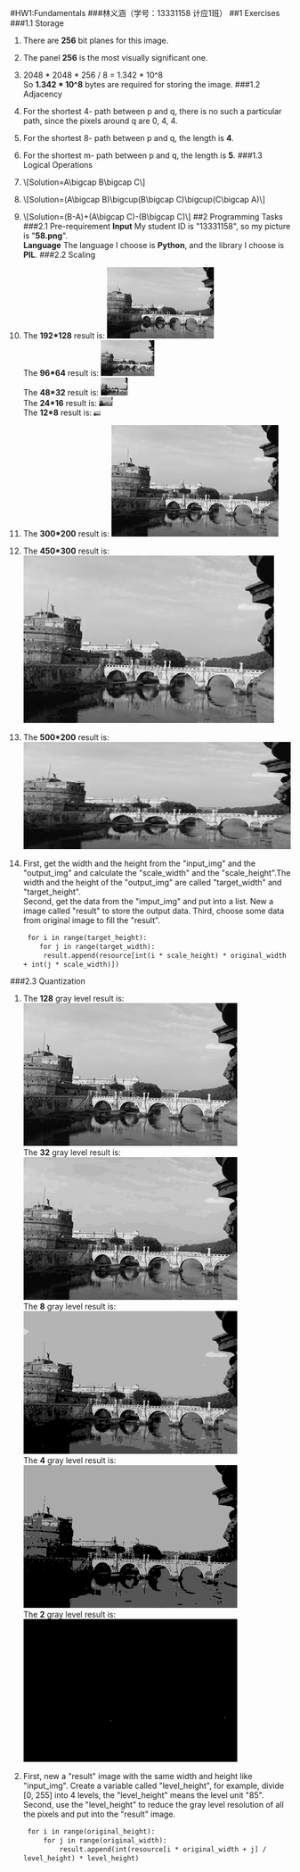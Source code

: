 #HW1:Fundamentals
###林义涵（学号：13331158  计应1班）
##1 Exercises
###1.1 Storage
1. There are **256** bit planes for this image.  
2. The panel **256** is the most visually significant one.  
3. 2048 * 2048 * 256 / 8 = 1.342 * 10^8  
So **1.342 * 10^8** bytes are required for storing the image.
###1.2 Adjacency
1. For the shortest 4- path between p and q, there is no such a particular path, since the pixels around q are 0, 4, 4.
2. For the shortest 8- path between p and q, the length is **4**.
3. For the shortest m- path between p and q, the length is **5**.
###1.3 Logical Operations
1. \\[Solution=A\bigcap B\bigcap C\\]
2. \\[Solution=(A\bigcap B)\bigcup(B\bigcap C)\bigcup(C\bigcap A)\\]
3. \\[Solution=(B-A)+(A\bigcap C)-(B\bigcap C)\\]
##2 Programming Tasks
###2.1 Pre-requirement
**Input** My student ID is "13331158", so my picture is "**58.png**".  
**Language** The language I choose is **Python**, and the library I choose is **PIL**.
###2.2 Scaling
1. The **192\*128** result is: ![192_128](192_128.png)  
The **96\*64** result is: ![96_64](96_64.png)  
The **48\*32** result is: ![48_32](48_32.png)  
The **24\*16** result is: ![24_16](24_16.png)  
The **12\*8** result is: ![12_8](12_8.png)
2. The **300\*200** result is: ![300_200](300_200.png)  
3. The **450\*300** result is: ![450_300](450_300.png)  
4. The **500\*200** result is: ![500_200](500_200.png)  
5. First, get the width and the height from the "input\_img" and the "output\_img" and calculate the "scale\_width" and the "scale\_height".The width and the height of the "output\_img" are called "target\_width" and "target\_height".  
Second, get the data from the "imput\_img" and put into a list. New a image called "result" to store the output data.
Third, choose some data from original image to fill the "result".

		for i in range(target_height):
    	   for j in range(target_width):
            result.append(resource[int(i * scale_height) * original_width + int(j * scale_width)])
###2.3 Quantization
1. The **128** gray level result is: ![128grey](128grey.png)  
The **32** gray level result is: ![32grey](32grey.png)    
The **8** gray level result is: ![8grey](8grey.png)  
The **4** gray level result is: ![4grey](4grey.png)  
The **2** gray level result is: ![2grey](2grey.png)
2. First, new a "result" image with the same width and height like "input\_img". Create a variable called "level\_height", for example, divide [0, 255] into 4 levels, the "level_height" means the level unit "85".
Second, use the "level\_height" to reduce the gray level resolution of all the pixels and put into the "result" image.

		for i in range(original_height):
       		for j in range(original_width):
           		result.append(int(resource[i * original_width + j] / level_height) * level_height)